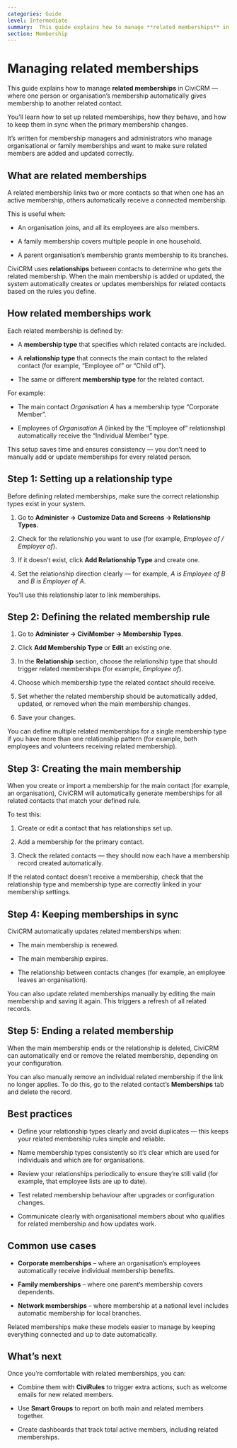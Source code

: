 ```yaml
---
categories: Guide  
level: Intermediate  
summary:  This guide explains how to manage **related memberships** in CiviCRM — where one person or organisation’s membership automatically gives membership to another related contact.
section: Membership
---
```



# Managing related memberships


This guide explains how to manage **related memberships** in CiviCRM — where one person or organisation’s membership automatically gives membership to another related contact.

You’ll learn how to set up related memberships, how they behave, and how to keep them in sync when the primary membership changes.

It’s written for membership managers and administrators who manage organisational or family memberships and want to make sure related members are added and updated correctly.

## **What are related memberships**

A related membership links two or more contacts so that when one has an active membership, others automatically receive a connected membership.

This is useful when:

* An organisation joins, and all its employees are also members.

* A family membership covers multiple people in one household.

* A parent organisation’s membership grants membership to its branches.

CiviCRM uses **relationships** between contacts to determine who gets the related membership. When the main membership is added or updated, the system automatically creates or updates memberships for related contacts based on the rules you define.

## **How related memberships work**

Each related membership is defined by:

* A **membership type** that specifies which related contacts are included.

* A **relationship type** that connects the main contact to the related contact (for example, “Employee of” or “Child of”).

* The same or different **membership type** for the related contact.

For example:

* The main contact *Organisation A* has a membership type “Corporate Member”.

* Employees of *Organisation A* (linked by the “Employee of” relationship) automatically receive the “Individual Member” type.

This setup saves time and ensures consistency — you don’t need to manually add or update memberships for every related person.

## **Step 1: Setting up a relationship type**

Before defining related memberships, make sure the correct relationship types exist in your system.

1. Go to **Administer → Customize Data and Screens → Relationship Types**.

2. Check for the relationship you want to use (for example, *Employee of / Employer of*).

3. If it doesn’t exist, click **Add Relationship Type** and create one.

4. Set the relationship direction clearly — for example, *A is Employee of B* and *B is Employer of A*.

You’ll use this relationship later to link memberships.

## **Step 2: Defining the related membership rule**

1. Go to **Administer → CiviMember → Membership Types**.

2. Click **Add Membership Type** or **Edit** an existing one.

3. In the **Relationship** section, choose the relationship type that should trigger related memberships (for example, *Employee of*).

4. Choose which membership type the related contact should receive.

5. Set whether the related membership should be automatically added, updated, or removed when the main membership changes.

6. Save your changes.

You can define multiple related memberships for a single membership type if you have more than one relationship pattern (for example, both employees and volunteers receiving related membership).

## **Step 3: Creating the main membership**

When you create or import a membership for the main contact (for example, an organisation), CiviCRM will automatically generate memberships for all related contacts that match your defined rule.

To test this:

1. Create or edit a contact that has relationships set up.

2. Add a membership for the primary contact.

3. Check the related contacts — they should now each have a membership record created automatically.

If the related contact doesn’t receive a membership, check that the relationship type and membership type are correctly linked in your membership settings.

## **Step 4: Keeping memberships in sync**

CiviCRM automatically updates related memberships when:

* The main membership is renewed.

* The main membership expires.

* The relationship between contacts changes (for example, an employee leaves an organisation).

You can also update related memberships manually by editing the main membership and saving it again. This triggers a refresh of all related records.

## **Step 5: Ending a related membership**

When the main membership ends or the relationship is deleted, CiviCRM can automatically end or remove the related membership, depending on your configuration.

You can also manually remove an individual related membership if the link no longer applies. To do this, go to the related contact’s **Memberships** tab and delete the record.

## **Best practices**

* Define your relationship types clearly and avoid duplicates — this keeps your related membership rules simple and reliable.

* Name membership types consistently so it’s clear which are used for individuals and which are for organisations.

* Review your relationships periodically to ensure they’re still valid (for example, that employee lists are up to date).

* Test related membership behaviour after upgrades or configuration changes.

* Communicate clearly with organisational members about who qualifies for related membership and how updates work.

## **Common use cases**

* **Corporate memberships** – where an organisation’s employees automatically receive individual membership benefits.

* **Family memberships** – where one parent’s membership covers dependents.

* **Network memberships** – where membership at a national level includes automatic membership for local branches.

Related memberships make these models easier to manage by keeping everything connected and up to date automatically.

## **What’s next**

Once you’re comfortable with related memberships, you can:

* Combine them with **CiviRules** to trigger extra actions, such as welcome emails for new related members.

* Use **Smart Groups** to report on both main and related members together.

* Create dashboards that track total active members, including related memberships.

